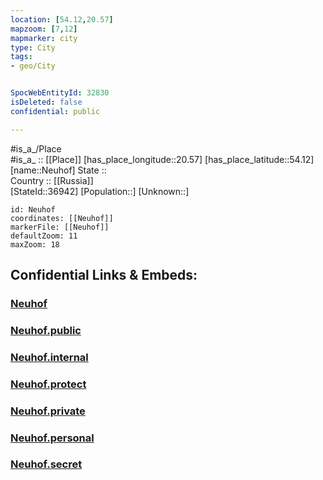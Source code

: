 ```yaml
---
location: [54.12,20.57] 
mapzoom: [7,12] 
mapmarker: city 
type: City
tags:
- geo/City


SpocWebEntityId: 32830
isDeleted: false
confidential: public

---
```

#is_a_/Place  
#is_a_ :: [[Place]] 
[has_place_longitude::20.57] 
[has_place_latitude::54.12] 
[name::Neuhof] 
State ::  
Country :: [[Russia]]  
[StateId::36942] 
[Population::] 
[Unknown::] 


```leaflet
id: Neuhof
coordinates: [[Neuhof]] 
markerFile: [[Neuhof]] 
defaultZoom: 11 
maxZoom: 18
```


## Confidential Links & Embeds: 

### [Neuhof](/_Standards/Earth/Continent/Europe/Europe~East/Poland/Provinces~Poland/Warmian-Masurian/City/Neuhof.md) 

### [Neuhof.public](/_public/Earth/Continent/Europe/Europe~East/Poland/Provinces~Poland/Warmian-Masurian/City/Neuhof.public.md) 

### [Neuhof.internal](/_internal/Earth/Continent/Europe/Europe~East/Poland/Provinces~Poland/Warmian-Masurian/City/Neuhof.internal.md) 

### [Neuhof.protect](/_protect/Earth/Continent/Europe/Europe~East/Poland/Provinces~Poland/Warmian-Masurian/City/Neuhof.protect.md) 

### [Neuhof.private](/_private/Earth/Continent/Europe/Europe~East/Poland/Provinces~Poland/Warmian-Masurian/City/Neuhof.private.md) 

### [Neuhof.personal](/_personal/Earth/Continent/Europe/Europe~East/Poland/Provinces~Poland/Warmian-Masurian/City/Neuhof.personal.md) 

### [Neuhof.secret](/_secret/Earth/Continent/Europe/Europe~East/Poland/Provinces~Poland/Warmian-Masurian/City/Neuhof.secret.md)


